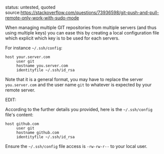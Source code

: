 
status: untested, quoted
source:https://stackoverflow.com/questions/73936598/git-push-and-pull-remote-only-work-with-sudo-mode

When managing multiple GIT repositories from multiple servers (and thus using multiple keys) you can ease this by creating a local configuration file which explicit which key is to be used for each servers.

For instance `~/.ssh/config`:

```
host your.server.com
     user git
     hostname you.server.com
     identityfile ~/.ssh/id_rsa
```

Note that it is a general format, you may have to replace the server `you.server.com` and the user name `git` to whatever is expected by your remote server.

EDIT:

According to the further details you provided, here is the `~/.ssh/config` file's content:

```
host github.com
     user git
     hostname github.com
     identityfile ~/.ssh/id_rsa
```

Ensure the `~/.ssh/config` file access is `-rw-rw-r--` to your local user.